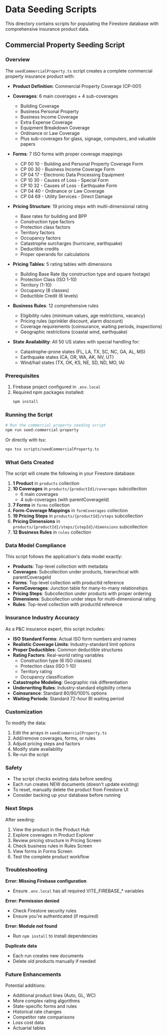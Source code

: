 # Data Seeding Scripts

This directory contains scripts for populating the Firestore database with comprehensive insurance product data.

## Commercial Property Seeding Script

### Overview
The `seedCommercialProperty.ts` script creates a complete commercial property insurance product with:

- **Product Definition**: Commercial Property Coverage (CP-001)
- **Coverages**: 6 main coverages + 4 sub-coverages
  - Building Coverage
  - Business Personal Property
  - Business Income Coverage
  - Extra Expense Coverage
  - Equipment Breakdown Coverage
  - Ordinance or Law Coverage
  - Plus sub-coverages for glass, signage, computers, and valuable papers

- **Forms**: 7 ISO forms with proper coverage mappings
  - CP 00 10 - Building and Personal Property Coverage Form
  - CP 00 30 - Business Income Coverage Form
  - CP 04 17 - Electronic Data Processing Equipment
  - CP 10 30 - Causes of Loss - Special Form
  - CP 10 32 - Causes of Loss - Earthquake Form
  - CP 04 40 - Ordinance or Law Coverage
  - CP 04 69 - Utility Services - Direct Damage

- **Pricing Structure**: 19 pricing steps with multi-dimensional rating
  - Base rates for building and BPP
  - Construction type factors
  - Protection class factors
  - Territory factors
  - Occupancy factors
  - Catastrophe surcharges (hurricane, earthquake)
  - Deductible credits
  - Proper operands for calculations

- **Pricing Tables**: 5 rating tables with dimensions
  - Building Base Rate (by construction type and square footage)
  - Protection Class (ISO 1-10)
  - Territory (1-10)
  - Occupancy (8 classes)
  - Deductible Credit (6 levels)

- **Business Rules**: 12 comprehensive rules
  - Eligibility rules (minimum values, age restrictions, vacancy)
  - Pricing rules (sprinkler discount, alarm discount)
  - Coverage requirements (coinsurance, waiting periods, inspections)
  - Geographic restrictions (coastal wind, earthquake)

- **State Availability**: All 50 US states with special handling for:
  - Catastrophe-prone states (FL, LA, TX, SC, NC, GA, AL, MS)
  - Earthquake states (CA, OR, WA, AK, NV, UT)
  - Wind/hail states (TX, OK, KS, NE, SD, ND, MO, IA)

### Prerequisites

1. Firebase project configured in `.env.local`
2. Required npm packages installed:
   ```bash
   npm install
   ```

### Running the Script

```bash
# Run the commercial property seeding script
npm run seed:commercial-property
```

Or directly with tsx:
```bash
npx tsx scripts/seedCommercialProperty.ts
```

### What Gets Created

The script will create the following in your Firestore database:

1. **1 Product** in `products` collection
2. **10 Coverages** in `products/{productId}/coverages` subcollection
   - 6 main coverages
   - 4 sub-coverages (with parentCoverageId)
3. **7 Forms** in `forms` collection
4. **Form-Coverage Mappings** in `formCoverages` collection
5. **19 Pricing Steps** in `products/{productId}/steps` subcollection
6. **Pricing Dimensions** in `products/{productId}/steps/{stepId}/dimensions` subcollection
7. **12 Business Rules** in `rules` collection

### Data Model Compliance

This script follows the application's data model exactly:

- **Products**: Top-level collection with metadata
- **Coverages**: Subcollection under products, hierarchical with parentCoverageId
- **Forms**: Top-level collection with productId reference
- **FormCoverages**: Junction table for many-to-many relationships
- **Pricing Steps**: Subcollection under products with proper ordering
- **Dimensions**: Subcollection under steps for multi-dimensional rating
- **Rules**: Top-level collection with productId reference

### Insurance Industry Accuracy

As a P&C insurance expert, this script includes:

- **ISO Standard Forms**: Actual ISO form numbers and names
- **Realistic Coverage Limits**: Industry-standard limit options
- **Proper Deductibles**: Common deductible structures
- **Rating Factors**: Real-world rating variables
  - Construction type (6 ISO classes)
  - Protection class (ISO 1-10)
  - Territory rating
  - Occupancy classification
- **Catastrophe Modeling**: Geographic risk differentiation
- **Underwriting Rules**: Industry-standard eligibility criteria
- **Coinsurance**: Standard 80/90/100% options
- **Waiting Periods**: Standard 72-hour BI waiting period

### Customization

To modify the data:

1. Edit the arrays in `seedCommercialProperty.ts`
2. Add/remove coverages, forms, or rules
3. Adjust pricing steps and factors
4. Modify state availability
5. Re-run the script

### Safety

- The script checks existing data before seeding
- Each run creates NEW documents (doesn't update existing)
- To reset, manually delete the product from Firestore UI
- Consider backing up your database before running

### Next Steps

After seeding:

1. View the product in the Product Hub
2. Explore coverages in Product Explorer
3. Review pricing structure in Pricing Screen
4. Check business rules in Rules Screen
5. View forms in Forms Screen
6. Test the complete product workflow

### Troubleshooting

**Error: Missing Firebase configuration**
- Ensure `.env.local` has all required VITE_FIREBASE_* variables

**Error: Permission denied**
- Check Firestore security rules
- Ensure you're authenticated (if required)

**Error: Module not found**
- Run `npm install` to install dependencies

**Duplicate data**
- Each run creates new documents
- Delete old products manually if needed

### Future Enhancements

Potential additions:
- Additional product lines (Auto, GL, WC)
- More complex rating algorithms
- State-specific forms and rules
- Historical rate changes
- Competitor rate comparisons
- Loss cost data
- Actuarial tables

